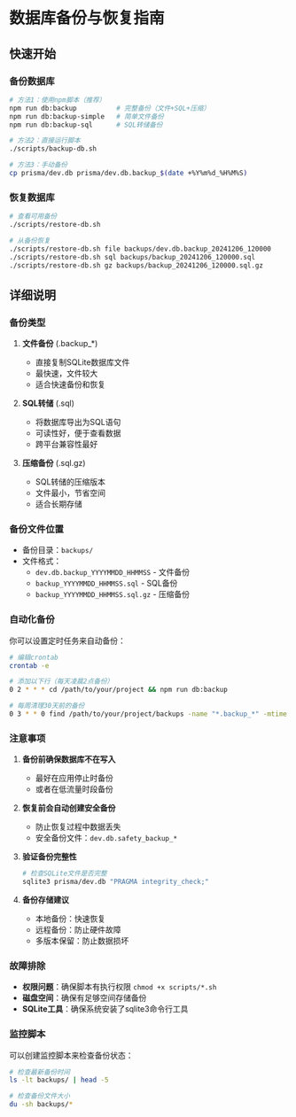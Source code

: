 # 数据库备份与恢复指南

## 快速开始

### 备份数据库

```bash
# 方法1：使用npm脚本（推荐）
npm run db:backup          # 完整备份（文件+SQL+压缩）
npm run db:backup-simple   # 简单文件备份
npm run db:backup-sql      # SQL转储备份

# 方法2：直接运行脚本
./scripts/backup-db.sh

# 方法3：手动备份
cp prisma/dev.db prisma/dev.db.backup_$(date +%Y%m%d_%H%M%S)
```

### 恢复数据库

```bash
# 查看可用备份
./scripts/restore-db.sh

# 从备份恢复
./scripts/restore-db.sh file backups/dev.db.backup_20241206_120000
./scripts/restore-db.sh sql backups/backup_20241206_120000.sql
./scripts/restore-db.sh gz backups/backup_20241206_120000.sql.gz
```

## 详细说明

### 备份类型

1. **文件备份** (.backup_*)
   - 直接复制SQLite数据库文件
   - 最快速，文件较大
   - 适合快速备份和恢复

2. **SQL转储** (.sql)
   - 将数据库导出为SQL语句
   - 可读性好，便于查看数据
   - 跨平台兼容性最好

3. **压缩备份** (.sql.gz)
   - SQL转储的压缩版本
   - 文件最小，节省空间
   - 适合长期存储

### 备份文件位置

- 备份目录：`backups/`
- 文件格式：
  - `dev.db.backup_YYYYMMDD_HHMMSS` - 文件备份
  - `backup_YYYYMMDD_HHMMSS.sql` - SQL备份
  - `backup_YYYYMMDD_HHMMSS.sql.gz` - 压缩备份

### 自动化备份

你可以设置定时任务来自动备份：

```bash
# 编辑crontab
crontab -e

# 添加以下行（每天凌晨2点备份）
0 2 * * * cd /path/to/your/project && npm run db:backup

# 每周清理30天前的备份
0 3 * * 0 find /path/to/your/project/backups -name "*.backup_*" -mtime +30 -delete
```

### 注意事项

1. **备份前确保数据库不在写入**
   - 最好在应用停止时备份
   - 或者在低流量时段备份

2. **恢复前会自动创建安全备份**
   - 防止恢复过程中数据丢失
   - 安全备份文件：`dev.db.safety_backup_*`

3. **验证备份完整性**
   ```bash
   # 检查SQLite文件是否完整
   sqlite3 prisma/dev.db "PRAGMA integrity_check;"
   ```

4. **备份存储建议**
   - 本地备份：快速恢复
   - 远程备份：防止硬件故障
   - 多版本保留：防止数据损坏

### 故障排除

- **权限问题**：确保脚本有执行权限 `chmod +x scripts/*.sh`
- **磁盘空间**：确保有足够空间存储备份
- **SQLite工具**：确保系统安装了sqlite3命令行工具

### 监控脚本

可以创建监控脚本来检查备份状态：

```bash
# 检查最新备份时间
ls -lt backups/ | head -5

# 检查备份文件大小
du -sh backups/*
``` 